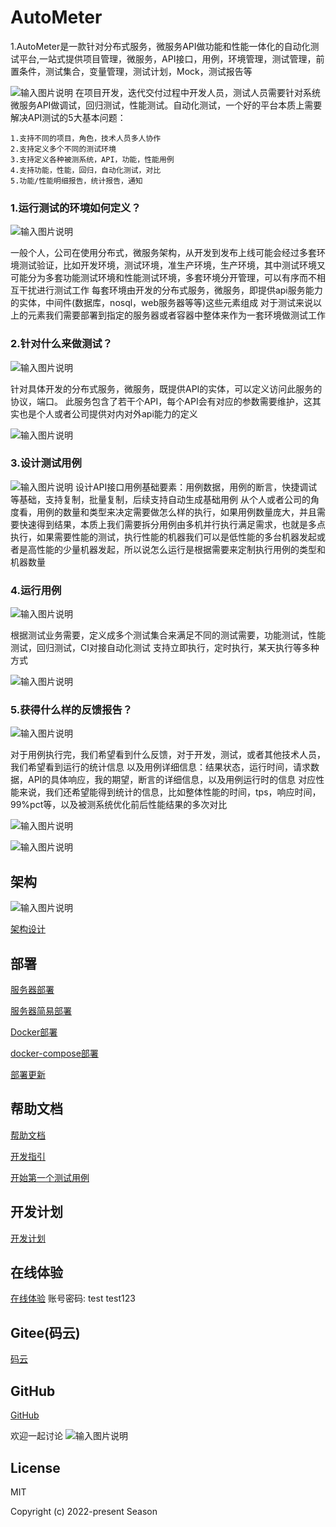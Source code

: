 # AutoMeter

1.AutoMeter是一款针对分布式服务，微服务API做功能和性能一体化的自动化测试平台,一站式提供项目管理，微服务，API接口，用例，环境管理，测试管理，前置条件，测试集合，变量管理，测试计划，Mock，测试报告等

![输入图片说明](img/dashboard.jpg)
在项目开发，迭代交付过程中开发人员，测试人员需要针对系统微服务API做调试，回归测试，性能测试。自动化测试，一个好的平台本质上需要解决API测试的5大基本问题：
  
    1.支持不同的项目，角色，技术人员多人协作
    2.支持定义多个不同的测试环境
    3.支持定义各种被测系统，API，功能，性能用例
    4.支持功能，性能，回归，自动化测试，对比
    5.功能/性能明细报告，统计报告，通知

### 1.运行测试的环境如何定义？

![输入图片说明](img/enviroment.jpg)

一般个人，公司在使用分布式，微服务架构，从开发到发布上线可能会经过多套环境测试验证，比如开发环境，测试环境，准生产环境，生产环境，其中测试环境又可能分为多套功能测试环境和性能测试环境，多套环境分开管理，可以有序而不相互干扰进行测试工作
每套环境由开发的分布式服务，微服务，即提供api服务能力的实体，中间件(数据库，nosql，web服务器等等)这些元素组成
对于测试来说以上的元素我们需要部署到指定的服务器或者容器中整体来作为一套环境做测试工作

### 2.针对什么来做测试？

![输入图片说明](img/deployunit.jpg)

针对具体开发的分布式服务，微服务，既提供API的实体，可以定义访问此服务的协议，端口。
此服务包含了若干个API，每个API会有对应的参数需要维护，这其实也是个人或者公司提供对内对外api能力的定义

![输入图片说明](img/api.jpg)


### 3.设计测试用例

![输入图片说明](img/case.jpg)
设计API接口用例基础要素：用例数据，用例的断言，快捷调试等基础，支持复制，批量复制，后续支持自动生成基础用例
从个人或者公司的角度看，用例的数量和类型来决定需要做怎么样的执行，如果用例数量庞大，并且需要快速得到结果，本质上我们需要拆分用例由多机并行执行满足需求，也就是多点执行，如果需要性能的测试，执行性能的机器我们可以是低性能的多台机器发起或者是高性能的少量机器发起，所以说怎么运行是根据需要来定制执行用例的类型和机器数量

### 4.运行用例
![输入图片说明](img/collection.jpg)

根据测试业务需要，定义成多个测试集合来满足不同的测试需要，功能测试，性能测试，回归测试，CI对接自动化测试
支持立即执行，定时执行，某天执行等多种方式

![输入图片说明](img/jenkins.jpg)


### 5.获得什么样的反馈报告？

![输入图片说明](img/reportnew.png)

对于用例执行完，我们希望看到什么反馈，对于开发，测试，或者其他技术人员，我们希望看到运行的统计信息
以及用例详细信息：结果状态，运行时间，请求数据，API的具体响应，我的期望，断言的详细信息，以及用例运行时的信息
对应性能来说，我们还希望能得到统计的信息，比如整体性能的时间，tps，响应时间，99%pct等，以及被测系统优化前后性能结果的多次对比

![输入图片说明](img/performanceralleport.png)

![输入图片说明](img/performancereport.png)

## 架构

 ![输入图片说明](img/AutoMeter%E6%9E%B6%E6%9E%84%E5%9B%BE.jpg)

 [架构设计](https://gitee.com/season-fan/autometer-api/wikis/%E6%8A%80%E6%9C%AF%E5%AE%9E%E7%8E%B0/%E6%8A%80%E6%9C%AF%E6%9E%B6%E6%9E%84?sort_id=4936162)

## 部署
 [服务器部署](https://gitee.com/season-fan/autometer-api/wikis/%E9%83%A8%E7%BD%B2/%E6%9C%8D%E5%8A%A1%E5%99%A8%E9%83%A8%E7%BD%B2?sort_id=4960162)

[服务器简易部署](https://gitee.com/season-fan/autometer-api/wikis/%E9%83%A8%E7%BD%B2%EF%BC%8C%E6%9B%B4%E6%96%B0/%E6%9C%8D%E5%8A%A1%E5%99%A8%E7%AE%80%E6%98%93%E9%83%A8%E7%BD%B2?sort_id=5701353)

 [Docker部署](https://gitee.com/season-fan/autometer-api/wikis/%E9%83%A8%E7%BD%B2%EF%BC%8C%E6%9B%B4%E6%96%B0/%E5%AE%B9%E5%99%A8%E9%83%A8%E7%BD%B2%EF%BC%88DockerFile%EF%BC%89)

[docker-compose部署](https://gitee.com/season-fan/autometer-api/wikis/%E9%83%A8%E7%BD%B2%EF%BC%8C%E6%9B%B4%E6%96%B0/%E5%AE%B9%E5%99%A8%E9%83%A8%E7%BD%B2%EF%BC%88Docker-Compose%EF%BC%89?sort_id=5387446)

 [部署更新](https://gitee.com/season-fan/autometer-api/wikis/%E9%83%A8%E7%BD%B2%EF%BC%8C%E6%9B%B4%E6%96%B0/%E9%83%A8%E7%BD%B2%E6%9B%B4%E6%96%B0)

## 帮助文档
[帮助文档](https://gitee.com/season-fan/autometer-api/wikis/AutoMeter%E6%96%87%E6%A1%A3/%E4%BD%BF%E7%94%A8%E6%8C%87%E5%8D%97/%E5%8F%91%E5%B8%83%E5%8D%95%E5%85%83/%E5%8F%91%E5%B8%83%E5%8D%95%E5%85%83)

[开发指引](https://gitee.com/season-fan/autometer-api/wikis/AutoMeter%E6%96%87%E6%A1%A3/%E5%BC%80%E5%8F%91%E6%8C%87%E5%8D%97/%E5%BC%80%E5%8F%91%E7%8E%AF%E5%A2%83)

[开始第一个测试用例](https://gitee.com/season-fan/autometer-api/wikis/AutoMeter%E6%96%87%E6%A1%A3/%E5%AE%9E%E8%B7%B5%E5%9C%BA%E6%99%AF/%E5%BC%80%E5%A7%8B%E7%AC%AC%E4%B8%80%E4%B8%AA%E6%8E%A5%E5%8F%A3%E6%B5%8B%E8%AF%95%E7%94%A8%E4%BE%8B)

## 开发计划
[开发计划](https://gitee.com/season-fan/autometer-api/wikis/%E5%BC%80%E5%8F%91%E8%AE%A1%E5%88%92/%E5%BC%80%E5%8F%91%E8%AE%A1%E5%88%92?sort_id=4948567)


## 在线体验
[在线体验](http://81.69.0.136/#/login) 
账号密码: test  test123

## Gitee(码云)
[码云](https://gitee.com/season-fan/autometer-api)

## GitHub
[GitHub](https://github.com/AutoMeter/AutoMeter-API)

 欢迎一起讨论
![输入图片说明](img/fanfanxiao.png)
## License
MIT

Copyright (c) 2022-present Season
    
